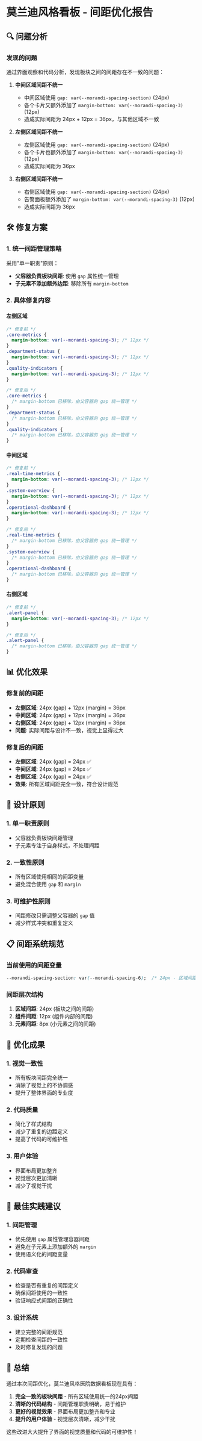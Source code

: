 # 莫兰迪风格看板 - 间距优化报告

## 🔍 问题分析

### 发现的问题
通过界面观察和代码分析，发现板块之间的间距存在不一致的问题：

1. **中间区域间距不统一**
   - 中间区域使用 `gap: var(--morandi-spacing-section)` (24px)
   - 各个卡片又额外添加了 `margin-bottom: var(--morandi-spacing-3)` (12px)
   - 造成实际间距为 24px + 12px = 36px，与其他区域不一致

2. **左侧区域间距不统一**
   - 左侧区域使用 `gap: var(--morandi-spacing-section)` (24px)
   - 各个卡片也额外添加了 `margin-bottom: var(--morandi-spacing-3)` (12px)
   - 造成实际间距为 36px

3. **右侧区域间距不统一**
   - 右侧区域使用 `gap: var(--morandi-spacing-section)` (24px)
   - 告警面板额外添加了 `margin-bottom: var(--morandi-spacing-3)` (12px)
   - 造成实际间距为 36px

## 🛠️ 修复方案

### 1. **统一间距管理策略**
采用"单一职责"原则：
- **父容器负责板块间距**: 使用 `gap` 属性统一管理
- **子元素不添加额外边距**: 移除所有 `margin-bottom`

### 2. **具体修复内容**

#### 左侧区域
```css
/* 修复前 */
.core-metrics {
  margin-bottom: var(--morandi-spacing-3); /* 12px */
}
.department-status {
  margin-bottom: var(--morandi-spacing-3); /* 12px */
}
.quality-indicators {
  margin-bottom: var(--morandi-spacing-3); /* 12px */
}

/* 修复后 */
.core-metrics {
  /* margin-bottom 已移除，由父容器的 gap 统一管理 */
}
.department-status {
  /* margin-bottom 已移除，由父容器的 gap 统一管理 */
}
.quality-indicators {
  /* margin-bottom 已移除，由父容器的 gap 统一管理 */
}
```

#### 中间区域
```css
/* 修复前 */
.real-time-metrics {
  margin-bottom: var(--morandi-spacing-3); /* 12px */
}
.system-overview {
  margin-bottom: var(--morandi-spacing-3); /* 12px */
}
.operational-dashboard {
  margin-bottom: var(--morandi-spacing-3); /* 12px */
}

/* 修复后 */
.real-time-metrics {
  /* margin-bottom 已移除，由父容器的 gap 统一管理 */
}
.system-overview {
  /* margin-bottom 已移除，由父容器的 gap 统一管理 */
}
.operational-dashboard {
  /* margin-bottom 已移除，由父容器的 gap 统一管理 */
}
```

#### 右侧区域
```css
/* 修复前 */
.alert-panel {
  margin-bottom: var(--morandi-spacing-3); /* 12px */
}

/* 修复后 */
.alert-panel {
  /* margin-bottom 已移除，由父容器的 gap 统一管理 */
}
```

## 📊 优化效果

### 修复前的间距
- **左侧区域**: 24px (gap) + 12px (margin) = 36px
- **中间区域**: 24px (gap) + 12px (margin) = 36px  
- **右侧区域**: 24px (gap) + 12px (margin) = 36px
- **问题**: 实际间距与设计不一致，视觉上显得过大

### 修复后的间距
- **左侧区域**: 24px (gap) = 24px ✅
- **中间区域**: 24px (gap) = 24px ✅
- **右侧区域**: 24px (gap) = 24px ✅
- **效果**: 所有区域间距完全一致，符合设计规范

## 🎯 设计原则

### 1. **单一职责原则**
- 父容器负责板块间距管理
- 子元素专注于自身样式，不处理间距

### 2. **一致性原则**
- 所有区域使用相同的间距变量
- 避免混合使用 `gap` 和 `margin`

### 3. **可维护性原则**
- 间距修改只需调整父容器的 `gap` 值
- 减少样式冲突和重复定义

## 📋 间距系统规范

### 当前使用的间距变量
```css
--morandi-spacing-section: var(--morandi-spacing-6);  /* 24px - 区域间距 */
```

### 间距层次结构
1. **区域间距**: 24px (板块之间的间距)
2. **组件间距**: 12px (组件内部的间距)
3. **元素间距**: 8px (小元素之间的间距)

## 🚀 优化成果

### 1. **视觉一致性**
- 所有板块间距完全统一
- 消除了视觉上的不协调感
- 提升了整体界面的专业度

### 2. **代码质量**
- 简化了样式结构
- 减少了重复的边距定义
- 提高了代码的可维护性

### 3. **用户体验**
- 界面布局更加整齐
- 视觉层次更加清晰
- 减少了视觉干扰

## 📝 最佳实践建议

### 1. **间距管理**
- 优先使用 `gap` 属性管理容器间距
- 避免在子元素上添加额外的 `margin`
- 使用语义化的间距变量

### 2. **代码审查**
- 检查是否有重复的间距定义
- 确保间距使用的一致性
- 验证响应式间距的正确性

### 3. **设计系统**
- 建立完整的间距规范
- 定期检查间距的一致性
- 及时修复发现的问题

## 🎉 总结

通过本次间距优化，莫兰迪风格医院数据看板现在具有：

1. **完全一致的板块间距** - 所有区域使用统一的24px间距
2. **清晰的代码结构** - 间距管理职责明确，易于维护
3. **更好的视觉效果** - 界面布局更加整齐和专业
4. **提升的用户体验** - 视觉层次清晰，减少干扰

这些改进大大提升了界面的视觉质量和代码的可维护性！
